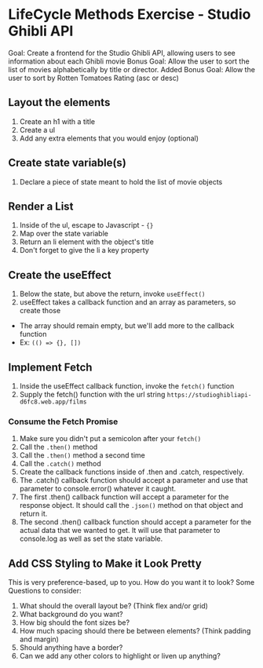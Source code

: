 

# LifeCycle Methods Exercise - Studio Ghibli API
Goal: Create a frontend for the Studio Ghibli API, allowing users to see information about each Ghibli movie
Bonus Goal: Allow the user to sort the list of movies alphabetically by title or director.
Added Bonus Goal: Allow the user to sort by Rotten Tomatoes Rating (asc or desc)

## Layout the elements
1. Create an h1 with a title
1. Create a ul
1. Add any extra elements that you would enjoy (optional)

## Create state variable(s)
1. Declare a piece of state meant to hold the list of movie objects

## Render a List
1. Inside of the ul, escape to Javascript - `{}`
1. Map over the state variable
1. Return an li element with the object's title
1. Don't forget to give the li a key property

## Create the useEffect
1. Below the state, but above the return, invoke `useEffect()`
1. useEffect takes a callback function and an array as parameters, so create those
- The array should remain empty, but we'll add more to the callback function
- Ex: `(() => {}, [])`

## Implement Fetch
1. Inside the useEffect callback function, invoke the `fetch()` function
1. Supply the fetch() function with the url string `https://studioghibliapi-d6fc8.web.app/films`

### Consume the Fetch Promise
1. Make sure you didn't put a semicolon after your `fetch()`
1. Call the `.then()` method
1. Call the `.then()` method a second time
1. Call the `.catch()` method
1. Create the callback functions inside of .then and .catch, respectively.
1. The .catch() callback function should accept a parameter and use that parameter to console.error() whatever it caught.
1. The first .then() callback function will accept a parameter for the response object. It should call the `.json()` method on that object and return it.
1. The second .then() callback function should accept a parameter for the actual data that we wanted to get. It will use that parameter to console.log as well as set the state variable.

## Add CSS Styling to Make it Look Pretty
This is very preference-based, up to you. How do you want it to look?
Some Questions to consider:
1. What should the overall layout be? (Think flex and/or grid)
1. What background do you want?
1. How big should the font sizes be?
1. How much spacing should there be between elements? (Think padding and margin)
1. Should anything have a border?
1. Can we add any other colors to highlight or liven up anything?